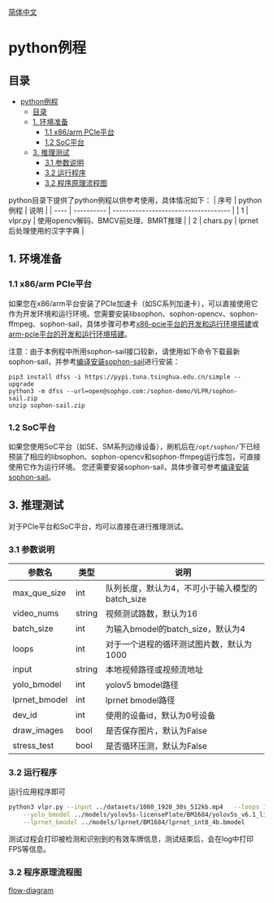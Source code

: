 [简体中文](./README.md)

# python例程

## 目录

- [python例程](#python例程)
  - [目录](#目录)
  - [1. 环境准备](#1-环境准备)
    - [1.1 x86/arm PCIe平台](#11-x86arm-pcie平台)
    - [1.2 SoC平台](#12-soc平台)
  - [3. 推理测试](#3-推理测试)
    - [3.1 参数说明](#31-参数说明)
    - [3.2 运行程序](#32-运行程序)
    - [3.2 程序原理流程图](#32-程序原理流程图)

python目录下提供了python例程以供参考使用，具体情况如下：
| 序号 | python例程 | 说明                                 |
| ---- | ---------- | ------------------------------------ |
| 1    | vlpr.py    | 使用opencv解码、BMCV前处理、BMRT推理 |
| 2    | chars.py   | lprnet后处理使用的汉字字典           |


## 1. 环境准备
### 1.1 x86/arm PCIe平台
如果您在x86/arm平台安装了PCIe加速卡（如SC系列加速卡），可以直接使用它作为开发环境和运行环境。您需要安装libsophon、sophon-opencv、sophon-ffmpeg、sophon-sail，具体步骤可参考[x86-pcie平台的开发和运行环境搭建](../../../docs/Environment_Install_Guide.md#3-x86-pcie平台的开发和运行环境搭建)或[arm-pcie平台的开发和运行环境搭建](../../../docs/Environment_Install_Guide.md#5-arm-pcie平台的开发和运行环境搭建)。

注意：由于本例程中所用sophon-sail接口较新，请使用如下命令下载最新sophon-sail，并参考[编译安装sophon-sail](../../../docs/Environment_Install_Guide.md###5.3编译安装sophon-sail)进行安装：

```
pip3 install dfss -i https://pypi.tuna.tsinghua.edu.cn/simple --upgrade
python3 -m dfss --url=open@sophgo.com:/sophon-demo/VLPR/sophon-sail.zip
unzip sophon-sail.zip 
```

### 1.2 SoC平台
如果您使用SoC平台（如SE、SM系列边缘设备），刷机后在`/opt/sophon/`下已经预装了相应的libsophon、sophon-opencv和sophon-ffmpeg运行库包，可直接使用它作为运行环境。
您还需要安装sophon-sail，具体步骤可参考[编译安装sophon-sail](../../../docs/Environment_Install_Guide.md###5.3编译安装sophon-sail)。

## 3. 推理测试
对于PCIe平台和SoC平台，均可以直接在进行推理测试。

### 3.1 参数说明


| 参数名        | 类型   | 说明                                            |
| ------------- | ------ | ----------------------------------------------- |
| max_que_size  | int    | 队列长度，默认为4，不可小于输入模型的batch_size |
| video_nums    | string | 视频测试路数，默认为16                          |
| batch_size    | int    | 为输入bmodel的batch_size，默认为4               |
| loops         | int    | 对于一个进程的循环测试图片数，默认为1000        |
| input         | string | 本地视频路径或视频流地址                        |
| yolo_bmodel   | int    | yolov5 bmodel路径                               |
| lprnet_bmodel | int    | lprnet bmodel路径                               |
| dev_id        | int    | 使用的设备id，默认为0号设备                     |
| draw_images   | bool   | 是否保存图片，默认为False                       |
| stress_test   | bool   | 是否循环压测，默认为False                       |

### 3.2 运行程序
运行应用程序即可
```bash
python3 vlpr.py --input ../datasets/1080_1920_30s_512kb.mp4   --loops 1000 --video_nums 16 \
    --yolo_bmodel ../models/yolov5s-licensePlate/BM1684/yolov5s_v6.1_license_3output_int8_4b.bmodel \
    --lprnet_bmodel ../models/lprnet/BM1684/lprnet_int8_4b.bmodel
```
测试过程会打印被检测和识别到的有效车牌信息，测试结束后，会在log中打印FPS等信息。


### 3.2 程序原理流程图
[flow-diagram](../pics/python_pipeline.png)
